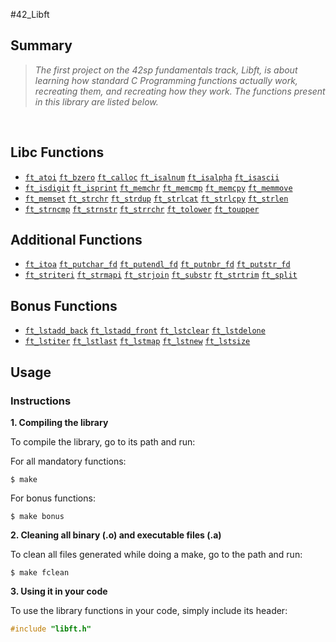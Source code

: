 #42_Libft

## Summary
> <i>The first project on the 42sp fundamentals track, Libft, is about</i>
> <i>learning how standard C Programming functions actually work, recreating them,</i>
> <i> and recreating how they work. The functions present in this library are listed below.</i>

<br>

## Libc Functions

* [`ft_atoi`](ft_atoi.c) [`ft_bzero`](ft_bzero.c) [`ft_calloc`](ft_calloc.c) [`ft_isalnum`](ft_isalnum.c) [`ft_isalpha`](ft_isalpha.c) [`ft_isascii`](ft_isascii.c)
* [`ft_isdigit`](ft_isdigit.c) [`ft_isprint`](ft_isprint.c) [`ft_memchr`](ft_memchr.c) [`ft_memcmp`](ft_memcmp.c) [`ft_memcpy`](ft_memcpy.c) [`ft_memmove`](ft_memmove.c)
* [`ft_memset`](ft_memset.c) [`ft_strchr`](ft_strchr.c) [`ft_strdup`](ft_strdup.c) [`ft_strlcat`](ft_strlcat.c) [`ft_strlcpy`](ft_strlcpy.c) [`ft_strlen`](ft_strlen.c)
* [`ft_strncmp`](ft_strncmp.c) [`ft_strnstr`](ft_strnstr.c) [`ft_strrchr`](ft_strrchr.c) [`ft_tolower`](ft_tolower.c) [`ft_toupper`](ft_toupper.c) 

## Additional Functions

* [`ft_itoa`](ft_itoa.c) [`ft_putchar_fd`](ft_putchar_fd.c) [`ft_putendl_fd`](ft_putendl_fd.c) [`ft_putnbr_fd`](ft_putnbr_fd.c) [`ft_putstr_fd`](ft_putstr_fd.c) 
* [`ft_striteri`](ft_striteri.c) [`ft_strmapi`](ft_strmapi.c) [`ft_strjoin`](ft_strjoin.c) [`ft_substr`](ft_substr.c) [`ft_strtrim`](ft_strtrim.c) [`ft_split`](ft_split.c)

## Bonus Functions

* [`ft_lstadd_back`](ft_lstadd_back_bonus.c) [`ft_lstadd_front`](ft_lstadd_front_bonus.c) [`ft_lstclear`](ft_lstclear_bonus.c) [`ft_lstdelone`](ft_lstdelone_bonus.c)
* [`ft_lstiter`](ft_lstiter_bonus.c) [`ft_lstlast`](ft_lstlast_bonus.c) [`ft_lstmap`](ft_lstmap_bonus.c) [`ft_lstnew`](ft_lstnew_bonus.c) [`ft_lstsize`](ft_lstsize_bonus.c) 

##  Usage

### Instructions

**1. Compiling the library**

To compile the library, go to its path and run:

For all mandatory functions:

```shell
$ make
```

For bonus functions:

```shell
$ make bonus
```

**2. Cleaning all binary (.o) and executable files (.a)**

To clean all files generated while doing a make, go to the path and run:

```shell
$ make fclean
```

**3. Using it in your code**

To use the library functions in your code, simply include its header:

```C
#include "libft.h"
